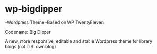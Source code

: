 wp-bigdipper
===============
-Wordpress Theme
-Based on WP TwentyEleven

Codename: Big Dipper

A new, more responsive, editable and stable Wordpress theme for library blogs (not TIS' own blog)
